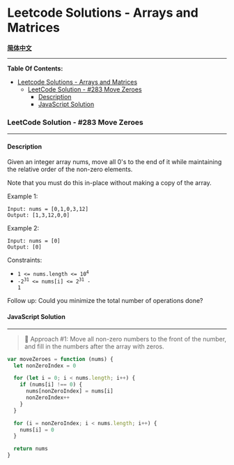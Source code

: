 # Leetcode Solutions - Arrays and Matrices

[**简体中文**](Arrays.md)

---

**Table Of Contents:**

- [Leetcode Solutions - Arrays and Matrices](#leetcode-solutions---arrays-and-matrices)
    - [LeetCode Solution - #283 Move Zeroes](#leetcode-solution---283-move-zeroes)
      - [Description](#description)
      - [JavaScript Solution](#javascript-solution)

### LeetCode Solution - #283 Move Zeroes

---

#### Description

Given an integer array nums, move all 0's to the end of it while maintaining the relative order of the non-zero elements.

Note that you must do this in-place without making a copy of the array.

Example 1:

```
Input: nums = [0,1,0,3,12]
Output: [1,3,12,0,0]
```

Example 2:

```
Input: nums = [0]
Output: [0]
```

Constraints:

- <code>1 <= nums.length <= 10<sup>4</sup></code>
- <code>-2<sup>31</sup> <= nums[i] <= 2<sup>31</sup> - 1</code>

Follow up: Could you minimize the total number of operations done?

#### JavaScript Solution

---

> 📌 Approach #1: Move all non-zero numbers to the front of the number, and fill in the numbers after the array with zeros.

```javascript
var moveZeroes = function (nums) {
  let nonZeroIndex = 0

  for (let i = 0; i < nums.length; i++) {
    if (nums[i] !== 0) {
      nums[nonZeroIndex] = nums[i]
      nonZeroIndex++
    }
  }

  for (i = nonZeroIndex; i < nums.length; i++) {
    nums[i] = 0
  }

  return nums
}
```
